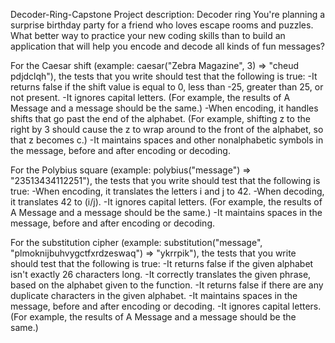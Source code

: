 Decoder-Ring-Capstone
Project description: Decoder ring You're planning a surprise birthday party for a friend who loves escape rooms and puzzles. What better way to practice your new coding skills than to build an application that will help you encode and decode all kinds of fun messages?


For the Caesar shift (example: caesar("Zebra Magazine", 3) => "cheud pdjdclqh"), the tests that you write should test that the following is true: -It returns false if the shift value is equal to 0, less than -25, greater than 25, or not present. -It ignores capital letters. (For example, the results of A Message and a message should be the same.) -When encoding, it handles shifts that go past the end of the alphabet. (For example, shifting z to the right by 3 should cause the z to wrap around to the front of the alphabet, so that z becomes c.) -It maintains spaces and other nonalphabetic symbols in the message, before and after encoding or decoding.


For the Polybius square (example: polybius("message") => "23513434112251"), the tests that you write should test that the following is true: -When encoding, it translates the letters i and j to 42. -When decoding, it translates 42 to (i/j). -It ignores capital letters. (For example, the results of A Message and a message should be the same.) -It maintains spaces in the message, before and after encoding or decoding.


For the substitution cipher (example: substitution("message", "plmoknijbuhvygctfxrdzeswaq") => "ykrrpik"), the tests that you write should test that the following is true: -It returns false if the given alphabet isn't exactly 26 characters long. -It correctly translates the given phrase, based on the alphabet given to the function. -It returns false if there are any duplicate characters in the given alphabet. -It maintains spaces in the message, before and after encoding or decoding. -It ignores capital letters. (For example, the results of A Message and a message should be the same.)
